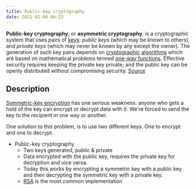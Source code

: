 ```yaml
---
title: Public-key cryptography
date: 2021-02-04 06:23
---
```


**Public-key cryptography**, or **asymmetric cryptography**, is a cryptographic
system that uses pairs of [keys](20210626145712-key-cryptography.md):
_public keys_ (which may be known to others), and _private keys_ (which may
never be known by any except the owner). The generation of such key pairs
depends on [cryptographic](20210626145924-cryptography.md) 
[algorithms](20210626150051-algorithm.md) which are based on
mathematical problems termed [one-way functions](20210626150220-one-way-function.md).
Effective security requires keeping the private key private; and the public key
can be openly distributed without compromising security.
[Source](https://en.wikipedia.org/wiki/Public-key_cryptography)

## Description

[Symmetric-key encryption](20210203072917-symmetric-key-encryption.md) 
has one serious weakness: anyone who gets a hold of the key can encrypt or
decrypt data with it. We're forced to send the key to the recipient in one way 
or another. 

One solution to this problem, is to use two different keys. One to encrypt and
one to decrypt. 

* Public-key cryptography
	+ Two keys generated, public & private
	+ Data encrypted with the public key, requires the private key for decryption
		and vice versa.
	+ Today this works by encrypting a symmetric key with a public key and then
		decrypting the symmetric key with a private key.
	+ [RSA](20210627070034-rsa-cryptosystem.md) is the most common implementation
